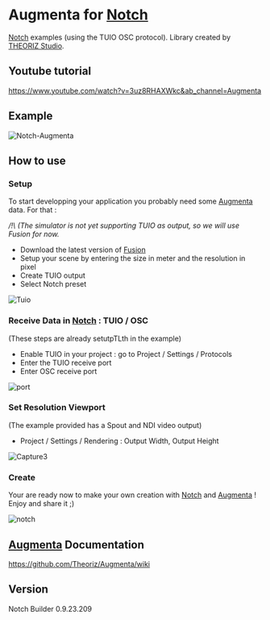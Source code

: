 ﻿Augmenta for [Notch]
=======================

[Notch] examples (using the TUIO OSC protocol). Library created by [THEORIZ Studio].

Youtube tutorial
-------------------------------------
https://www.youtube.com/watch?v=3uz8RHAXWkc&ab_channel=Augmenta

Example
-------------------------------------
![Notch-Augmenta](https://user-images.githubusercontent.com/64955193/136235171-f96533bb-cc09-4945-a98a-d9572686424b.gif)

How to use
-------------------------------------

### Setup

To start developping your application you probably need some [Augmenta] data. For that :

_/!\ (The simulator is not yet supporting TUIO as output, so we will use Fusion for now._

- Download the latest version of [Fusion](https://augmenta-tech.com/fusion-files/download/)
- Setup your scene by entering the size in meter and the resolution in pixel 
- Create TUIO output
- Select Notch preset

![Tuio](https://user-images.githubusercontent.com/64955193/137764972-3e06edfb-7566-49af-8878-5157aa73b409.PNG)


### Receive Data in [Notch] : TUIO / OSC

(These steps are already setutpTLth in the example)

- Enable TUIO in your project : go to Project / Settings / Protocols 
- Enter the TUIO receive port 
- Enter OSC receive port

![port](https://user-images.githubusercontent.com/64955193/137765361-a8629c1f-4c30-49f6-9c40-6308861d797f.PNG)


### Set Resolution Viewport

(The example provided has a Spout and NDI video output)

-  Project / Settings / Rendering : Output Width, Output Height

![Capture3](https://user-images.githubusercontent.com/64955193/136353915-155349b5-822f-4c6f-ac42-8d3975200ba1.PNG)


### Create

Your are ready now to make your own creation with [Notch] and [Augmenta] ! Enjoy and share it ;)

![notch](https://user-images.githubusercontent.com/64955193/137765010-f3080e04-b7bc-4554-96cc-15916cfb9879.PNG)


[Augmenta] Documentation
-------------

https://github.com/Theoriz/Augmenta/wiki

Version
-------------

Notch Builder 0.9.23.209

[Notch]: https://www.notch.one/
[THEORIZ Studio]: https://www.theoriz.com/
[Augmenta]: https://www.augmenta-tech.com/




